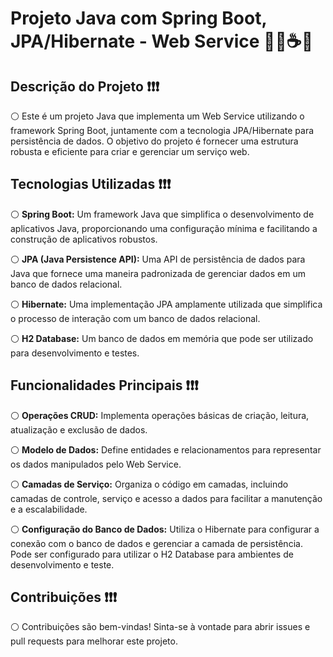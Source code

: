 # Projeto Java com Spring Boot, JPA/Hibernate - Web Service 👨‍💻☕🍃

## Descrição do Projeto ❗❗❗

⚪ Este é um projeto Java que implementa um Web Service utilizando o framework Spring Boot, juntamente com a tecnologia JPA/Hibernate para persistência de dados. O objetivo do projeto é fornecer uma estrutura robusta e eficiente para criar e gerenciar um serviço web.

## Tecnologias Utilizadas ❗❗❗

⚪ **Spring Boot:** Um framework Java que simplifica o desenvolvimento de aplicativos Java, proporcionando uma configuração mínima e facilitando a construção de aplicativos robustos.

⚪ **JPA (Java Persistence API):** Uma API de persistência de dados para Java que fornece uma maneira padronizada de gerenciar dados em um banco de dados relacional.

⚪ **Hibernate:** Uma implementação JPA amplamente utilizada que simplifica o processo de interação com um banco de dados relacional.

⚪ **H2 Database:** Um banco de dados em memória que pode ser utilizado para desenvolvimento e testes.

## Funcionalidades Principais ❗❗❗

⚪ **Operações CRUD:** Implementa operações básicas de criação, leitura, atualização e exclusão de dados.

⚪ **Modelo de Dados:** Define entidades e relacionamentos para representar os dados manipulados pelo Web Service.

⚪ **Camadas de Serviço:** Organiza o código em camadas, incluindo camadas de controle, serviço e acesso a dados para facilitar a manutenção e a escalabilidade.

⚪ **Configuração do Banco de Dados:** Utiliza o Hibernate para configurar a conexão com o banco de dados e gerenciar a camada de persistência. Pode ser configurado para utilizar o H2 Database para ambientes de desenvolvimento e teste.

## Contribuições ❗❗❗
⚪ Contribuições são bem-vindas! Sinta-se à vontade para abrir issues e pull requests para melhorar este projeto.
